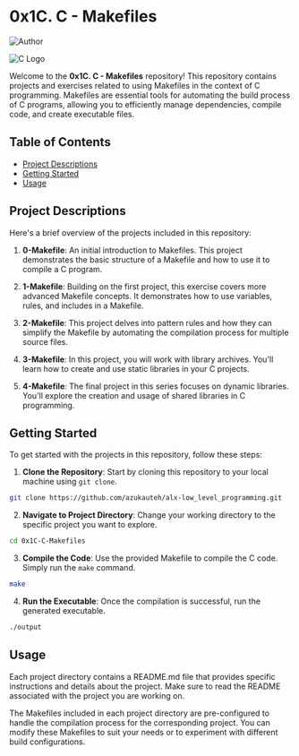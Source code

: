 # 0x1C. C - Makefiles
![Author](https://img.shields.io/badge/Author-Azuka%20Uteh-blue.svg)

![C Logo](https://upload.wikimedia.org/wikipedia/commons/thumb/3/35/The_C_Programming_Language_logo.svg/200px-The_C_Programming_Language_logo.svg.png)

Welcome to the **0x1C. C - Makefiles** repository! This repository contains projects and exercises related to using Makefiles in the context of C programming. Makefiles are essential tools for automating the build process of C programs, allowing you to efficiently manage dependencies, compile code, and create executable files.

## Table of Contents

- [Project Descriptions](#project-descriptions)
- [Getting Started](#getting-started)
- [Usage](#usage)

## Project Descriptions

Here's a brief overview of the projects included in this repository:

1. **0-Makefile**: An initial introduction to Makefiles. This project demonstrates the basic structure of a Makefile and how to use it to compile a C program.

2. **1-Makefile**: Building on the first project, this exercise covers more advanced Makefile concepts. It demonstrates how to use variables, rules, and includes in a Makefile.

3. **2-Makefile**: This project delves into pattern rules and how they can simplify the Makefile by automating the compilation process for multiple source files.

4. **3-Makefile**: In this project, you will work with library archives. You'll learn how to create and use static libraries in your C projects.

5. **4-Makefile**: The final project in this series focuses on dynamic libraries. You'll explore the creation and usage of shared libraries in C programming.

## Getting Started

To get started with the projects in this repository, follow these steps:

1. **Clone the Repository**: Start by cloning this repository to your local machine using `git clone`.

```bash
git clone https://github.com/azukauteh/alx-low_level_programming.git
```

2. **Navigate to Project Directory**: Change your working directory to the specific project you want to explore.

```bash
cd 0x1C-C-Makefiles
```

3. **Compile the Code**: Use the provided Makefile to compile the C code. Simply run the `make` command.

```bash
make
```

4. **Run the Executable**: Once the compilation is successful, run the generated executable.

```bash
./output
```

## Usage

Each project directory contains a README.md file that provides specific instructions and details about the project. Make sure to read the README associated with the project you are working on.

The Makefiles included in each project directory are pre-configured to handle the compilation process for the corresponding project. You can modify these Makefiles to suit your needs or to experiment with different build configurations.

